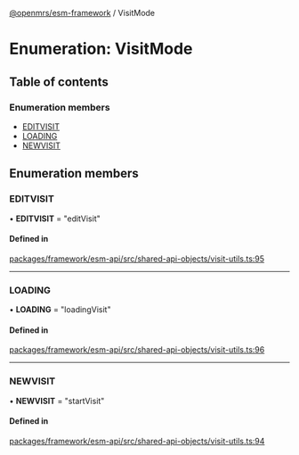 [@openmrs/esm-framework](../API.md) / VisitMode

# Enumeration: VisitMode

## Table of contents

### Enumeration members

- [EDITVISIT](visitmode.md#editvisit)
- [LOADING](visitmode.md#loading)
- [NEWVISIT](visitmode.md#newvisit)

## Enumeration members

### EDITVISIT

• **EDITVISIT** = "editVisit"

#### Defined in

[packages/framework/esm-api/src/shared-api-objects/visit-utils.ts:95](https://github.com/openmrs/openmrs-esm-core/blob/master/packages/framework/esm-api/src/shared-api-objects/visit-utils.ts#L95)

___

### LOADING

• **LOADING** = "loadingVisit"

#### Defined in

[packages/framework/esm-api/src/shared-api-objects/visit-utils.ts:96](https://github.com/openmrs/openmrs-esm-core/blob/master/packages/framework/esm-api/src/shared-api-objects/visit-utils.ts#L96)

___

### NEWVISIT

• **NEWVISIT** = "startVisit"

#### Defined in

[packages/framework/esm-api/src/shared-api-objects/visit-utils.ts:94](https://github.com/openmrs/openmrs-esm-core/blob/master/packages/framework/esm-api/src/shared-api-objects/visit-utils.ts#L94)
